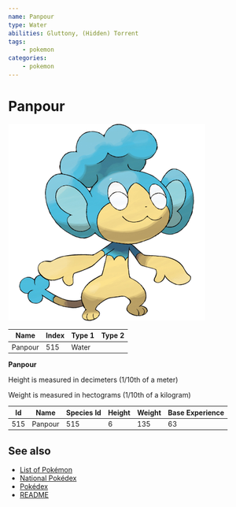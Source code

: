 ```yaml
---
name: Panpour
type: Water
abilities: Gluttony, (Hidden) Torrent
tags:
    - pokemon
categories:
    - pokemon
---
```


# Panpour


![Panpour](images/515.png)

| **Name** | **Index** | **Type 1** | **Type 2** |
|----|----|----|----|
| Panpour | 515 | Water  |  |

**Panpour** 


Height is measured in decimeters (1/10th of a meter)

Weight is measured in hectograms (1/10th of a kilogram)

| **Id** | **Name** | **Species Id** | **Height** | **Weight** | **Base Experience** |
|--------|----------|----------------|------------|------------|---------------------|
| 515 | Panpour | 515 | 6 | 135 | 63 |


## See also

- [List of Pokémon](../pokemon.md)
- [National Pokédex](../national_pokedex.md)
- [Pokédex](../pokedex.md)
- [README](../README.md)
